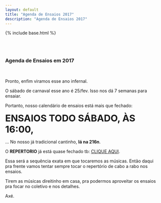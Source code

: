 ```yaml
---
layout: default
title: "Agenda de Ensaios 2017"
description: "Agenda de Ensaios 2017"
---
```

{% include base.html %}

<style type="text/css" media="screen">

  img {
    width:80%;
    margin: 5px 0;

  }

</style>


<br/><br/>

### Agenda de Ensaios em 2017

<br/>

Pronto, enfim viramos esse ano infernal.

O sábado de carnaval esse ano é 25/fev. Isso nos dá 7 semanas para ensaiar.

Portanto, nosso calendário de ensaios está mais que fechado:

<span style='font-size: 30px; font-weight: bold'>
  ENSAIOS TODO SÁBADO, ÀS 16:00,
</span>

... No nosso já tradicional cantinho, **lá na 216n**.

O **REPERTORIO** já está quase fechado tb: [CLIQUE AQUI]({{base}}/repertorio.html).

Essa será a sequência exata em que tocaremos as músicas. Então daqui pra frente vamos tentar sempre tocar o repertório de cabo a rabo nos ensaios.

Tirem as músicas direitinho em casa, pra podermos aproveitar os ensaios pra focar no coletivo e nos detalhes.

Axé.



<br/><br/><br/><br/><br/><br/><br/>

